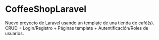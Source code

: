 # CoffeeShopLaravel
Nuevo proyecto de Laravel usando un template de una tienda de café(s). CRUD + Login/Registro + Páginas template + Autentificación/Roles de usuarios.


